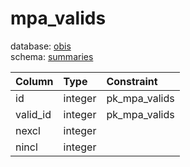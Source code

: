 # mpa_valids
database: [obis](../)  
schema: [summaries](summaries)  

|Column|Type|Constraint|
|:---|:---|:---|
|id|integer|pk_mpa_valids |
|valid_id|integer|pk_mpa_valids |
|nexcl|integer||
|nincl|integer||
